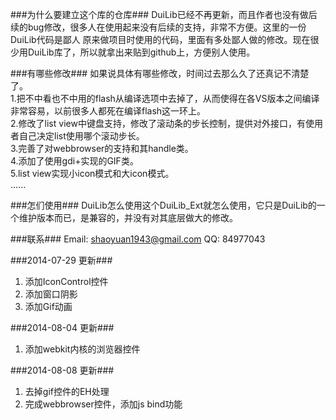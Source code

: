 ###为什么要建立这个库的仓库###
DuiLib已经不再更新，而且作者也没有做后续的bug修改，很多人在使用起来没有后续的支持，非常不方便。这里的一份DuiLib代码是鄙人
原来做项目时使用的代码，里面有多处鄙人做的修改。现在很少用DuiLib库了，所以就拿出来贴到github上，方便别人使用。

###有哪些修改###
如果说具体有哪些修改，时间过去那么久了还真记不清楚了。  
1.把不中看也不中用的flash从编译选项中去掉了，从而使得在各VS版本之间编译非常容易，以前很多人都死在编译flash这一环上。  
2.修改了list view中键盘支持，修改了滚动条的步长控制，提供对外接口，有使用者自己决定list使用哪个滚动步长。  
3.完善了对webbrowser的支持和其handle类。  
4.添加了使用gdi+实现的GIF类。  
5.list view实现小icon模式和大icon模式。  
......

###怎们使用###
DuiLib怎么使用这个DuiLib_Ext就怎么使用，它只是DuiLib的一个维护版本而已，是兼容的，并没有对其底层做大的修改。  

###联系###
Email: shaoyuan1943@gmail.com
QQ: 84977043

###2014-07-29 更新###
1. 添加IconControl控件
2. 添加窗口阴影
3. 添加Gif动画  

###2014-08-04 更新###
1. 添加webkit内核的浏览器控件  

###2014-08-08 更新###  
1. 去掉gif控件的EH处理  
2. 完成webbrowser控件，添加js bind功能  
